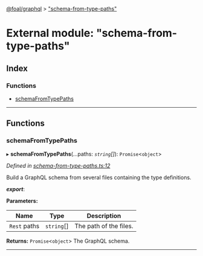 [@foal/graphql](../README.md) > ["schema-from-type-paths"](../modules/_schema_from_type_paths_.md)

# External module: "schema-from-type-paths"

## Index

### Functions

* [schemaFromTypePaths](_schema_from_type_paths_.md#schemafromtypepaths)

---

## Functions

<a id="schemafromtypepaths"></a>

###  schemaFromTypePaths

▸ **schemaFromTypePaths**(...paths: *`string`[]*): `Promise`<`object`>

*Defined in [schema-from-type-paths.ts:12](https://github.com/FoalTS/foal/blob/aac11366/packages/graphql/src/schema-from-type-paths.ts#L12)*

Build a GraphQL schema from several files containing the type definitions.

*__export__*: 

**Parameters:**

| Name | Type | Description |
| ------ | ------ | ------ |
| `Rest` paths | `string`[] |  The path of the files. |

**Returns:** `Promise`<`object`>
The GraphQL schema.

___

